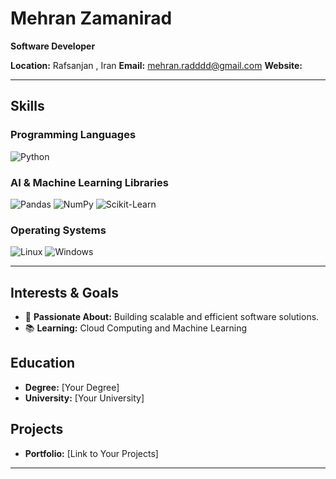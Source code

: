 # Mehran Zamanirad

**Software Developer**

**Location:** Rafsanjan , Iran 
**Email:** mehran.radddd@gmail.com
**Website:** 

---

## Skills

### Programming Languages
![Python](https://img.shields.io/badge/-Python-FFD43B?logo=python&logoColor=blue&style=for-the-badge)

### AI & Machine Learning Libraries
![Pandas](https://img.shields.io/badge/-Pandas-150458?logo=pandas&logoColor=white&style=for-the-badge)
![NumPy](https://img.shields.io/badge/-NumPy-013243?logo=numpy&logoColor=white&style=for-the-badge)
![Scikit-Learn](https://img.shields.io/badge/-Scikit_Learn-F7931E?logo=scikit-learn&logoColor=white&style=for-the-badge)

### Operating Systems
![Linux](https://img.shields.io/badge/-Linux-FCC624?logo=linux&logoColor=black&style=for-the-badge)
![Windows](https://img.shields.io/badge/-Windows-0078D6?logo=windows&logoColor=white&style=for-the-badge)

---

## Interests & Goals
- 🚀 **Passionate About:** Building scalable and efficient software solutions.
- 📚 **Learning:** Cloud Computing and Machine Learning

## Education
- **Degree:** [Your Degree]  
- **University:** [Your University]

## Projects
- **Portfolio:** [Link to Your Projects]

---
